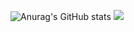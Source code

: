 ![Anurag's GitHub stats](https://github-readme-stats.vercel.app/api?username=jimbox4&show_icons=true&theme=radical)
<picture>
  <source
    srcset="https://github-readme-stats.vercel.app/api?username=jimbox4&show_icons=true&theme=dark"
    media="(prefers-color-scheme: radical)"
  />
  <source
    srcset="https://github-readme-stats.vercel.app/api?username=anuraghazra&show_icons=true"
    media="(prefers-color-scheme: light), (prefers-color-scheme: no-preference)"
  />
  <img src="https://github-readme-stats.vercel.app/api?username=jimbox4&show_icons=true" />
</picture>

